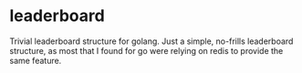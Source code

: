 # leaderboard
Trivial leaderboard structure for golang.
Just a simple, no-frills leaderboard structure, as most that I found for go were relying on redis to provide the same feature.

